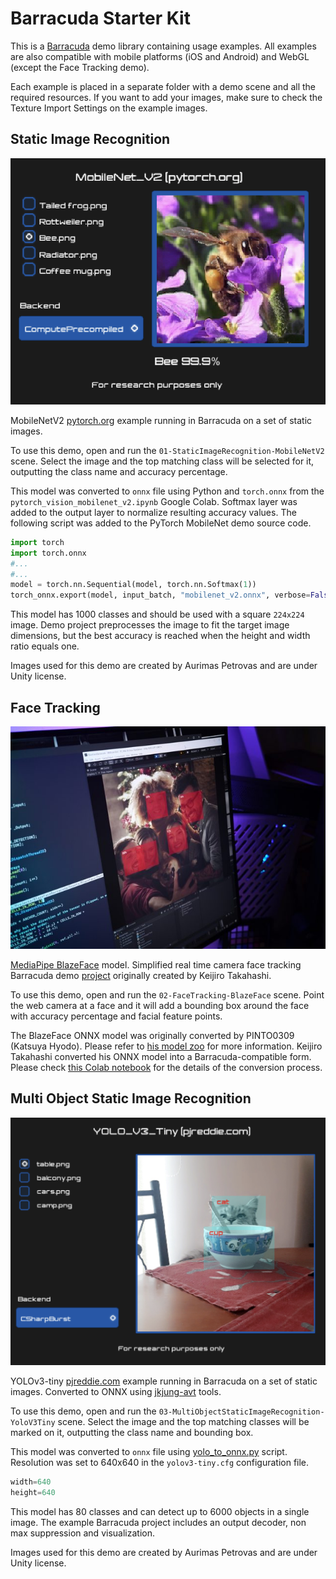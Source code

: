 # Barracuda Starter Kit

This is a [Barracuda](https://github.com/Unity-Technologies/barracuda-release) demo library containing usage examples. All examples are also compatible with mobile platforms (iOS and Android) and WebGL (except the Face Tracking demo).

Each example is placed in a separate folder with a demo scene and all the required resources. If you want to add your images, make sure to check the Texture Import Settings on the example images.

## Static Image Recognition

![MobileNetV2](images/mobilenet.png)

MobileNetV2 [pytorch.org](https://pytorch.org/hub/pytorch_vision_mobilenet_v2) example running in Barracuda on a set of static images. 

To use this demo, open and run the `01-StaticImageRecognition-MobileNetV2` scene. Select the image and the top matching class will be selected for it, outputting the class name and accuracy percentage. 

This model was converted to `onnx` file using Python and `torch.onnx` from the `pytorch_vision_mobilenet_v2.ipynb` Google Colab. Softmax layer was added to the output layer to normalize resulting accuracy values. The following script was added to the PyTorch MobileNet demo source code.
```Python
import torch
import torch.onnx
#...
#...
model = torch.nn.Sequential(model, torch.nn.Softmax(1))
torch_onnx.export(model, input_batch, "mobilenet_v2.onnx", verbose=False)
```

This model has 1000 classes and should be used with a square `224x224` image. Demo project preprocesses the image to fit the target image dimensions, but the best accuracy is reached when the height and width ratio equals one. 

Images used for this demo are created by Aurimas Petrovas and are under Unity license.

## Face Tracking 

![BlazeFace](images/blazeface.png)

[MediaPipe BlazeFace](https://sites.google.com/view/perception-cv4arvr/blazeface) model. Simplified real time camera face tracking Barracuda demo [project](https://github.com/keijiro/BlazeFaceBarracuda) originally created by Keijiro Takahashi.

To use this demo, open and run the `02-FaceTracking-BlazeFace` scene. Point the web camera at a face and it will add a bounding box around the face with accuracy percentage and facial feature points. 

The BlazeFace ONNX model was originally converted by PINTO0309 (Katsuya Hyodo).
Please refer to [his model zoo](https://github.com/PINTO0309/PINTO_model_zoo) for more information. Keijiro Takahashi converted his ONNX model into a Barracuda-compatible form. Please
check [this Colab notebook]( https://colab.research.google.com/drive/1O1KDIVsmYyYDqEqv7hEqofsHMCa49xaZ?usp=sharing) for the details of the conversion process.

## Multi Object Static Image Recognition

![YOLOv3Tiny](images/yolo.png)

YOLOv3-tiny [pjreddie.com](https://pjreddie.com/darknet/yolo/) example running in Barracuda on a set of static images. Converted to ONNX using [jkjung-avt](https://github.com/jkjung-avt/tensorrt_demos) tools. 

To use this demo, open and run the `03-MultiObjectStaticImageRecognition-YoloV3Tiny` scene. Select the image and the top matching classes will be marked on it, outputting the class name and bounding box.

This model was converted to `onnx` file using [yolo_to_onnx.py](https://github.com/jkjung-avt/tensorrt_demos/blob/master/yolo/yolo_to_onnx.py) script. Resolution was set to 640x640 in the `yolov3-tiny.cfg` configuration file. 
```Python
width=640
height=640
```

This model has 80 classes and can detect up to 6000 objects in a single image. The example Barracuda project includes an output decoder, non max suppression and visualization.

Images used for this demo are created by Aurimas Petrovas and are under Unity license.
